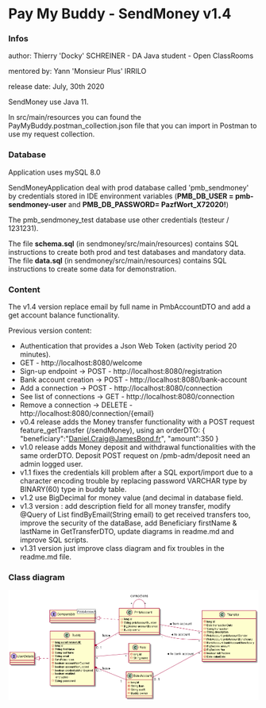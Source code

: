 # Pay My Buddy - SendMoney v1.4


### Infos

author: Thierry 'Docky' SCHREINER - DA Java student - Open ClassRooms

mentored by: Yann 'Monsieur Plus' IRRILO

release date: July, 30th 2020

SendMoney use Java 11.

In src/main/resources you can found the PayMyBuddy.postman_collection.json file that you can import in Postman to use my request collection.


### Database

Application uses mySQL 8.0

SendMoneyApplication deal with prod database called 'pmb_sendmoney' by credentials stored in IDE environment variables (**PMB_DB_USER = pmb-sendmoney-user**  and  **PMB_DB_PASSWORD= PazfWort_X72020!**)

The pmb_sendmoney_test database use other credentials (testeur / 1231231).

The file **schema.sql** (in sendmoney/src/main/resources) contains SQL instructions 
to create both prod and test databases and mandatory data.
The file **data.sql** (in sendmoney/src/main/resources) contains SQL instructions 
to create some data for demonstration.



### Content

The v1.4 version replace email by full name in PmbAccountDTO and add a get account balance functionality.

Previous version content:
- Authentication that provides a Json Web Token (activity period 20 minutes).
- GET - http://localhost:8080/welcome
- Sign-up endpoint -> POST - http://localhost:8080/registration
- Bank account creation -> POST - http://localhost:8080/bank-account
- Add a connection -> POST - http://localhost:8080/connection
- See list of connections -> GET - http://localhost:8080/connection
- Remove a connection -> DELETE - http://localhost:8080/connection/{email}
- v0.4 release adds the Money transfer functionality with a POST request
feature_getTransfer (/sendMoney), using an orderDTO: 
    {
        "beneficiary":"Daniel.Craig@JamesBond.fr",
        "amount":350
    }
- v1.0 release adds Money deposit and withdrawal functionalities with the same
orderDTO. Deposit POST request on /pmb-adm/deposit need an admin logged user.
- v1.1 fixes the credentials kill problem after a SQL export/import due to a character encoding trouble by replacing password VARCHAR type by BINARY(60) type in buddy table.
- v1.2 use BigDecimal for money value (and decimal in database field.
- v1.3 version : add description field for all money transfer, modify @Query of List<Transfer> findByEmail(String email) to get received transfers too, improve the security of the dataBase, add Beneficiary firstName & lastName in GetTransferDTO, update diagrams in readme.md and improve SQL scripts.
- v1.31 version just improve class diagram and fix troubles in the readme.md file.


### Class diagram


<!--

    ```
    @startuml classDiagram
    class Buddy{
    -{static}long serialVersionUID
    -long id
    -String firstName
    -String lastName
    -String email
    -Set<Role> roles
    -boolean accountNonExpired
    -boolean accountNonLocked
    -boolean credentialsNonExpired
    -boolean enabled
        -- encrypted --
    -String password
    --
    }
    interface UserDetails {
    }
    UserDetails <|.. Buddy

    class Role {
        -long id
        -String name
    }

    Buddy "*" -- "*" Role

    class PmbAccount {
        -long id
        -String pmbAccountNumber
        -BigDecimal accountBalance
        -Buddy owner
    }
    PmbAccount "*" -- "*" PmbAccount : connections
    interface "Comparable<PmbAccount>" as Comparable_PmbAccount_ {
    }
    Comparable_PmbAccount_ <|.. PmbAccount
    Left to right direction
    Buddy "0..1  " *--  "1" PmbAccount : > has    
    
    class BankAccount {
        -long id
        -String iban
        -String swift
        -Buddy owner
    }
    Buddy "0..1" *--  "1  " BankAccount : > has
     
    class Transfer {
        -long id
        -Date transactionDate
        -String transaction
        -String description
        -PmbAccount pmbAccountSender
        -PmbAccount pmbAccountBeneficiary
        -BankAccount bankAccountBeneficiary
        -BigDecimal amount
        -BigDecimal fee
        -boolean isEffective
        -Date valueDate
    }
    
    PmbAccount "1" --  "*" Transfer : < from account
    PmbAccount "1" --  "*" Transfer : < to account
    BankAccount "0..1  " --  "*" Transfer : < to bank account
   
    @enduml
    ```
    
-->

![](classDiagram.png)   



